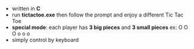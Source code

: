 - written in **C**
- run **tictactoe.exe** then follow the prompt and enjoy a different Tic Tac Toe
- **special mode**: each player has **3 big pieces** and **3 small pieces** ex: O O O o o o
- simply control by keyboard
